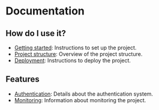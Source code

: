 # Documentation

## How do I use it?

- [Getting started](./getting-started.md): Instructions to set up the project.
- [Project structure](./project-structure.md): Overview of the project structure.
- [Deployment](./deployment.md): Instructions to deploy the project.

## Features

- [Authentication](./authentication.md): Details about the authentication system.
- [Monitoring](./monitoring.md): Information about monitoring the project.
